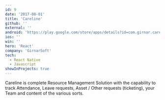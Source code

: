 ```yaml
---
id: 9
date: '2017-08-01'
title: 'Careline'
github: ''
external: ''
android: 'https://play.google.com/store/apps/details?id=com.girnar.careline'
ios: ''
win: ''
hero: 'React'
company: 'GirnarSoft'
tech:
  - React Native
  - Javascript
showInProjects: true
---
```


Careline is complete Resource Management Solution with the capability to track Attendance, Leave requests,
Asset / Other requests (ticketing), your Team and content of the various sorts.
